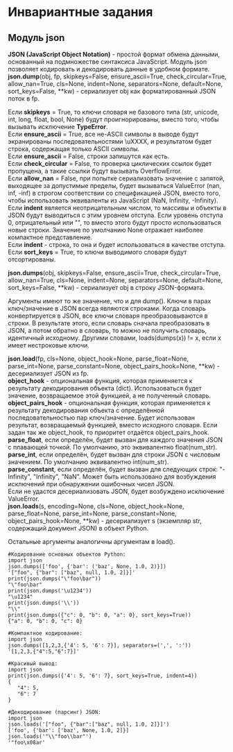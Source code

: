 # Инвариантные задания  
## Модуль json  
**JSON (JavaScript Object Notation)** - простой формат обмена данными, основанный на подмножестве синтаксиса JavaScript. Модуль json позволяет кодировать и декодировать данные в удобном формате.    
**json.dump**(obj, fp, skipkeys=False, ensure_ascii=True, check_circular=True, allow_nan=True, cls=None, indent=None, separators=None, default=None, sort_keys=False, **kw) - сериализует obj как форматированный JSON поток в fp.  

Если **skipkeys** = True, то ключи словаря не базового типа (str, unicode, int, long, float, bool, None) будут проигнорированы, вместо того, чтобы вызывать исключение **TypeError**.    
Если **ensure_ascii** = True, все не-ASCII символы в выводе будут экранированы последовательностями \uXXXX, и результатом будет строка, содержащая только ASCII символы.     
Если **ensure_ascii** = False, строки запишутся как есть.  
Если **check_circular** = False, то проверка циклических ссылок будет пропущена, а такие ссылки будут вызывать OverflowError.      
Если **allow_nan** = False, при попытке сериализовать значение с запятой, выходящее за допустимые пределы, будет вызываться ValueError (nan, inf, -inf) в строгом соответствии со спецификацией JSON, вместо того, чтобы использовать эквиваленты из JavaScript (NaN, Infinity, -Infinity).  
Если **indent** является неотрицательным числом, то массивы и объекты в JSON будут выводиться с этим уровнем отступа. Если уровень отступа 0, отрицательный или "", то вместо этого будут просто использоваться новые строки. Значение по умолчанию None отражает наиболее компактное представление.  
Если **indent** - строка, то она и будет использоваться в качестве отступа.  
Если **sort_keys** = True, то ключи выводимого словаря будут отсортированы.    

**json.dumps**(obj, skipkeys=False, ensure_ascii=True, check_circular=True, allow_nan=True, cls=None, indent=None, separators=None, default=None, sort_keys=False, **kw) - сериализует obj в строку JSON-формата.  

Аргументы имеют то же значение, что и для dump().
Ключи в парах ключ/значение в JSON всегда являются строками. Когда словарь конвертируется в JSON, все ключи словаря преобразовываются в строки. В результате этого, если словарь сначала преобразовать в JSON, а потом обратно в словарь, то можно не получить словарь, идентичный исходному. Другими словами, loads(dumps(x)) != x, если x имеет нестроковые ключи.    

**json.load**(fp, cls=None, object_hook=None, parse_float=None, parse_int=None, parse_constant=None, object_pairs_hook=None, **kw) - десериализует JSON из fp.  
**object_hook** - опциональная функция, которая применяется к результату декодирования объекта (dict). Использоваться будет значение, возвращаемое этой функцией, а не полученный словарь.  
**object_pairs_hook** - опциональная функция, которая применяется к результату декодирования объекта с определённой последовательностью пар ключ/значение. Будет использован результат, возвращаемый функцией, вместо исходного словаря. Если задан так же object_hook, то приоритет отдаётся object_pairs_hook.  
**parse_float**, если определён, будет вызван для каждого значения JSON с плавающей точкой. По умолчанию, это эквивалентно float(num_str).  
**parse_int**, если определён, будет вызван для строки JSON с числовым значением. По умолчанию эквивалентно int(num_str).  
**parse_constant**, если определён, будет вызван для следующих строк: "-Infinity", "Infinity", "NaN". Может быть использовано для возбуждения исключений при обнаружении ошибочных чисел JSON.  
Если не удастся десериализовать JSON, будет возбуждено исключение ValueError.  
**json.loads**(s, encoding=None, cls=None, object_hook=None, parse_float=None, parse_int=None, parse_constant=None, object_pairs_hook=None, **kw) - десериализует s (экземпляр str, содержащий документ JSON) в объект Python.  

Остальные аргументы аналогичны аргументам в load().   
  
`#Кодирование основных объектов Python:`  
`import json  `  
`json.dumps(['foo', {'bar': ('baz', None, 1.0, 2)}])  `  
`'["foo", {"bar": ["baz", null, 1.0, 2]}]'  `  
`print(json.dumps("\"foo\bar"))  `  
`"\"foo\bar"`    
`print(json.dumps('\u1234'))  `  
`"\u1234"  `  
`print(json.dumps('\\'))`    
`"\\"  `  
`print(json.dumps({"c": 0, "b": 0, "a": 0}, sort_keys=True))  `  
`{"a": 0, "b": 0, "c": 0}`  

`#Компактное кодирование:  `  
`import json  `  
`json.dumps([1,2,3,{'4': 5, '6': 7}], separators=(',', ':'))  `  
`'[1,2,3,{"4":5,"6":7}]'  `  

`#Красивый вывод: `   
`import json  `  
`print(json.dumps({'4': 5, '6': 7}, sort_keys=True, indent=4))  `  
`{  `  
`    "4": 5, `   
`    "6": 7  `  
`}  `  

`#Декодирование (парсинг) JSON:  `  
`import json   `  
`json.loads('["foo", {"bar":["baz", null, 1.0, 2]}]') `   
`['foo', {'bar': ['baz', None, 1.0, 2]}] `   
`json.loads('"\\"foo\\bar"') `   
`'"foo\x08ar'`     
